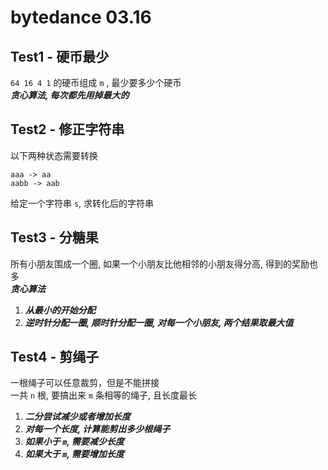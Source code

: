 # bytedance 03.16

## Test1 - 硬币最少
`64 16 4 1` 的硬币组成 `m` , 最少要多少个硬币   
***贪心算法, 每次都先用掉最大的***

## Test2 - 修正字符串
以下两种状态需要转换
```
aaa -> aa  
aabb -> aab
```
给定一个字符串 `s`, 求转化后的字符串

## Test3 - 分糖果
所有小朋友围成一个圈, 如果一个小朋友比他相邻的小朋友得分高, 得到的奖励也多   
***贪心算法***   
1. ***从最小的开始分配***
2. ***逆时针分配一圈, 顺时针分配一圈, 对每一个小朋友, 两个结果取最大值***

## Test4 - 剪绳子
一根绳子可以任意裁剪，但是不能拼接  
一共 `n` 根, 要搞出来 `m` 条相等的绳子, 且长度最长   
1. ***二分尝试减少或者增加长度***
2. ***对每一个长度, 计算能剪出多少根绳子***
3. ***如果小于 `m`, 需要减少长度***
4. ***如果大于 `m`, 需要增加长度***

